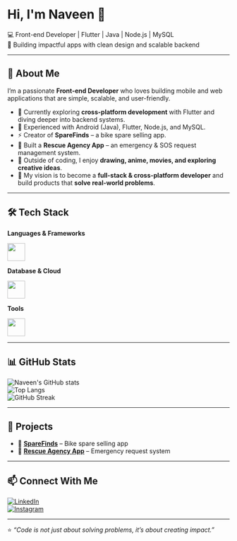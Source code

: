 # Hi, I'm Naveen 👋  
💻 Front-end Developer | Flutter | Java | Node.js | MySQL  
🎯 Building impactful apps with clean design and scalable backend  

---

## 🚀 About Me  
I’m a passionate **Front-end Developer** who loves building mobile and web applications that are simple, scalable, and user-friendly.  
- 🌱 Currently exploring **cross-platform development** with Flutter and diving deeper into backend systems.  
- 📱 Experienced with Android (Java), Flutter, Node.js, and MySQL.  
- ⚡ Creator of **SpareFinds** – a bike spare selling app.  
- 🛟 Built a **Rescue Agency App** – an emergency & SOS request management system.  
- 🎨 Outside of coding, I enjoy **drawing, anime, movies, and exploring creative ideas**.  
- 🎯 My vision is to become a **full-stack & cross-platform developer** and build products that **solve real-world problems**.  

---

## 🛠 Tech Stack  

**Languages & Frameworks**  
<p>
  <img src="https://skillicons.dev/icons?i=java,flutter,nodejs,js" height="40"/>
</p>

**Database & Cloud**  
<p>
  <img src="https://skillicons.dev/icons?i=mysql" height="40"/>
</p>

**Tools**  
<p>
  <img src="https://skillicons.dev/icons?i=git,github,vscode" height="40"/>
</p>

---

## 📊 GitHub Stats  

![Naveen's GitHub stats](https://github-readme-stats.vercel.app/api?username=Naven2426&show_icons=true&theme=tokyonight)  
![Top Langs](https://github-readme-stats.vercel.app/api/top-langs/?username=Naven2426&layout=compact&theme=tokyonight)  
![GitHub Streak](https://github-readme-streak-stats.herokuapp.com/?user=Naven2426&theme=tokyonight)  

---

## 🌟 Projects  

- 🚀 [**SpareFinds**](https://github.com/Naven2426/sparefinds) – Bike spare selling app  
- 🛟 [**Rescue Agency App**](https://github.com/Naven2426/rescue-agency) – Emergency request system  

---

## 📫 Connect With Me  

[![LinkedIn](https://img.shields.io/badge/LinkedIn-blue?style=for-the-badge&logo=linkedin)](https://linkedin.com/in/naven2426)  
[![Instagram](https://img.shields.io/badge/Instagram-E4405F?style=for-the-badge&logo=instagram&logoColor=white)](https://instagram.com/naven.sg)  

---

⭐ *“Code is not just about solving problems, it’s about creating impact.”*  
